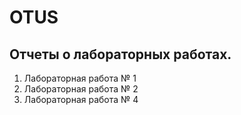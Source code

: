 # OTUS
## Отчеты о лабораторных работах.
1. Лабораторная работа № 1
2. Лабораторная работа № 2
3. Лабораторная работа № 4
